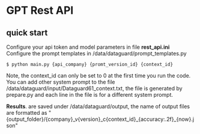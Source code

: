 
# GPT Rest API

## quick start

Configure your api token and model parameters in file **rest_api.ini**
Configure the prompt templates in /data/dataguard/prompt_templates.py

```
$ python main.py {api_company} {promt_version_id} {context_id} 
```

Note, the context_id can only be set to 0 at the first time you run the code. You can add other system prompt to the file /data/dataguard/input/Dataguard61_context.txt, the file is generated by prepare.py and each line in the file is for a different system prompt.

**Results**. are saved under /data/dataguard/output, the name of output files are formatted as "{output_folder}/{company}\_v{version}\_c{context_id}\_{accuracy:.2f}\_{now}.json"